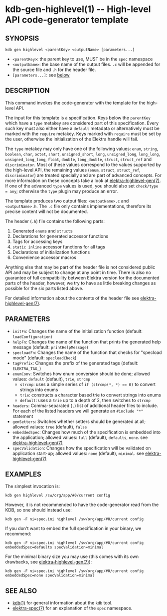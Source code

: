 # kdb-gen-highlevel(1) -- High-level API code-generator template

## SYNOPSIS

`kdb gen highlevel <parentKey> <outputName> [parameters...]`

- `<parentKey>`:
  the parent key to use, MUST be in the `spec` namespace
- `<outputName>`:
  the base name of the output files. `.c` will be appended for the source file and `.h` for the header file.
- `[parameters...]`:
  see [below](#parameters)

## DESCRIPTION

This command invokes the code-generator with the template for the high-level API.

The input for this template is a specification. Keys below the `parentKey` which have a `type` metakey are considered
part of this specification. Every such key must also either have a `default` metadata or alternatively must be marked
with the `require` metakey. Keys marked with `require` must be set by the user, otherwise the initialization of the
Elektra handle will fail.

The `type` metakey may only have one of the following values: `enum`, `string`, `boolean`, `char`, `octet`, `short`,
`unsigned_short`, `long`, `unsigned_long`, `long_long`, `unsigned_long_long`, `float`, `double`, `long_double`,
`struct`, `struct_ref` and `discriminator`. Most of these values correspond to the values supported by the high-level API,
the remaining values (`enum`, `struct`, `struct_ref`, `discriminator`) are treated specially and are part of advanced concepts.
For more information on these concepts take a look at [elektra-highlevel-gen(7)](elektra-highlevel-gen.md). If one of the
advanced `type` values is used, you should also set `check/type = any`; otherwise the `type` plugin may produce an error.

The template produces two output files: `<outputName>.c` and `<outputName>.h`. The `.c` file only contains implementations,
therefore its precise content will not be documented.

The header (`.h`) file contains the following parts:

1. Generated `enum`s and `struct`s
2. Declarations for generated accessor functions
3. Tags for accessing keys
4. `static inline` accessor functions for all tags
5. Declarations of initialization functions
6. Convenience accessor macros

Anything else that may be part of the header file is not considered public API and may be subject to change at any point in time.
There is also no guarantee of full compatibility between Elektra version for the documented parts of the header, however,
we try to have as little breaking changes as possible for the six parts listed above.

For detailed information about the contents of the header file see [elektra-highlevel-gen(7)](elektra-highlevel-gen.md).

## PARAMETERS

- `initFn`:
  Changes the name of the initialization function (default: `loadConfiguration`)
- `helpFn`:
  Changes the name of the function that prints the generated help message (default: `printHelpMessage`)
- `specloadFn`:
  Changes the name of the function that checks for "specload mode" (default: `specloadCheck`)
- `tagPrefix`:
  Changes the prefix of the generated tags (default: `ELEKTRA_TAG_`)
- `enumConv`:
  Switches how enum conversion should be done; allowed values: `default` (default), `trie`, `strcmp`
  - `strcmp`: uses a simple series of `if (strcmp(*, *) == 0)` to convert strings into enums
  - `trie`: constructs a character based trie to convert strings into enums
  - `default`: uses a `trie` up to a depth of 2, then switches to `strcmp`
- `headers`:
  Comma-separated (`,`) list of additional header files to include. For each of the listed headers we will generate an `#include "*"`
  statement
- `genSetters`:
  Switches whether setters should be generated at all; allowed values: `true` (default), `false`
- `embeddedSpec`:
  Changes how much of the specification is embedded into the application; allowed values: `full` (default), `defaults`, `none`.
  see [elektra-highlevel-gen(7)](elektra-highlevel-gen.md)
- `specValidation`:
  Changes how the specification will be validated on application start-up; allowed values: `none` (default), `minimal`.
  see [elektra-highlevel-gen(7)](elektra-highlevel-gen.md)

## EXAMPLES

The simplest invocation is:

`kdb gen highlevel /sw/org/app/#0/current config`

However, it is not recommended to have the code-generator read from the KDB, so one should instead use:

`kdb gen -F ni=spec.ini highlevel /sw/org/app/#0/current config`

If you don't want to embed the full specification in your binary, we recommend:

`kdb gen -F ni=spec.ini highlevel /sw/org/app/#0/current config embeddedSpec=defaults specValidation=minimal`

For the minimal binary size you may use (this comes with its own drawbacks, see [elektra-highlevel-gen(7)](elektra-highlevel-gen.md)):

`kdb gen -F ni=spec.ini highlevel /sw/org/app/#0/current config embeddedSpec=none specValidation=minimal`

## SEE ALSO

- [kdb(1)](kdb.md) for general information about the `kdb` tool.
- [elektra-spec(7)](elektra-spec.md) for an explanation of the `spec` namespace.
